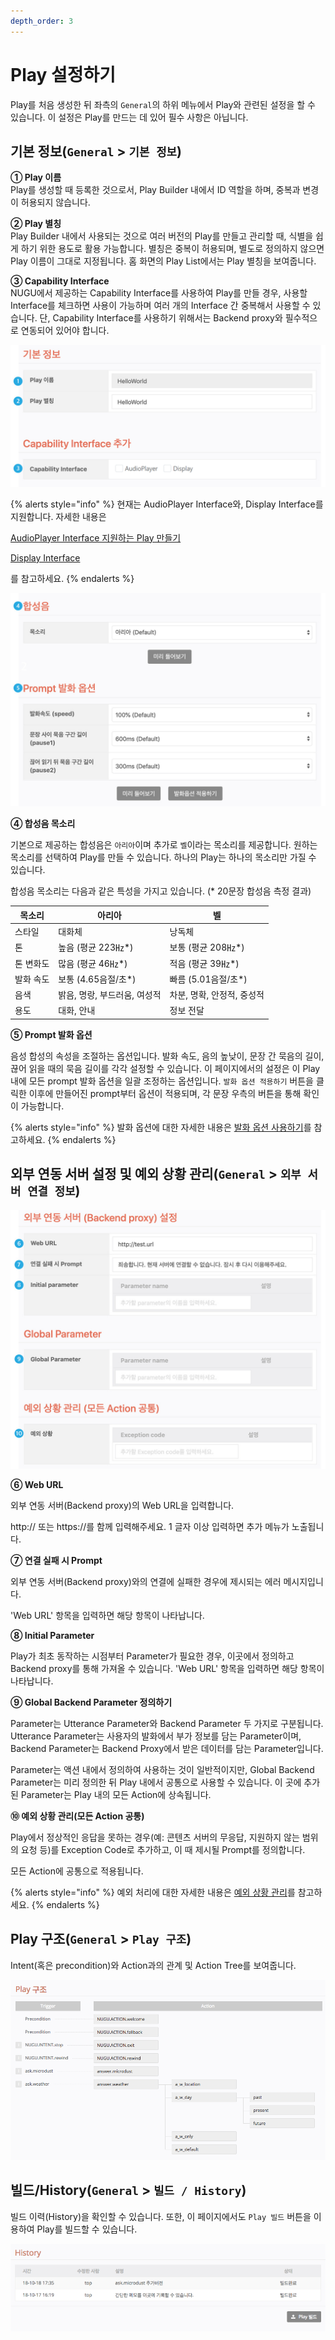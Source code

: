 ```yaml
---
depth_order: 3
---
```


# Play 설정하기

Play를 처음 생성한 뒤 좌측의 `General`의 하위 메뉴에서 Play와 관련된 설정을 할 수 있습니다. 이 설정은 Play를 만드는 데 있어 필수 사항은 아닙니다.

## 기본 정보(`General` > `기본 정보`) <a id="setting"></a>

**① Play 이름**\
Play를 생성할 때 등록한 것으로서, Play Builder 내에서 ID 역할을 하며, 중복과 변경이 허용되지 않습니다.

**② Play 별칭**\
Play Builder 내에서 사용되는 것으로 여러 버전의 Play를 만들고 관리할 때, 식별을 쉽게 하기 위한 용도로 활용 가능합니다. 별칭은 중복이 허용되며, 별도로 정의하지 않으면 Play 이름이 그대로 지정됩니다. 홈 화면의 Play List에서는 Play 별칭을 보여줍니다.

**③ Capability Interface**\
NUGU에서 제공하는 Capability Interface를 사용하여 Play를 만들 경우, 사용할 Interface를 체크하면 사용이 가능하며 여러 개의 Interface 간 중복해서 사용할 수 있습니다. 단, Capability Interface를 사용하기 위해서는 Backend proxy와 필수적으로 연동되어 있어야 합니다.

![](../../assets/images/customize-a-play-01.png)

{% alerts style="info" %}
현재는 AudioPlayer Interface와, Display Interface를 지원합니다.  자세한 내용은

[AudioPlayer Interface 지원하는 Play 만들기](./create-a-play-with-audioplayer)

[Display Interface ](./use-backend-proxy/capability-interfaces/display-interface)

를 참고하세요.
{% endalerts %}

![](../../assets/images/customize-a-play-02.jpg)

**④ 합성음 목소리**

기본으로 제공하는 합성음은 `아리아`이며 추가로 `벨`이라는 목소리를 제공합니다. 원하는 목소리를 선택하여 Play를 만들 수 있습니다. 하나의 Play는 하나의 목소리만 가질 수 있습니다.

합성음 목소리는 다음과 같은 특성을 가지고 있습니다. (\* 20문장 합성음 측정 결과)

| 목소리    | 아리아                 | 벨                  |
|--------|---------------------|--------------------|
| 스타일    | 대화체                 | 낭독체                |
| 톤      | 높음 (평균 223㎐*)       | 보통 (평균 208㎐*)      |
| 톤 변화도  | 많음 (평균 46㎐*)        | 적음 (평균 39㎐*)       |
| 발화 속도  | 보통 (4.65음절/초*)      | 빠름 (5.01음절/초*)     |
| 음색     | 밝음, 명랑, 부드러움, 여성적   | 차분, 명확, 안정적, 중성적   |
| 용도     | 대화, 안내              | 정보 전달              |

**⑤ Prompt 발화 옵션**

음성 합성의 속성을 조절하는 옵션입니다. 발화 속도, 음의 높낮이, 문장 간 묵음의 길이, 끊어 읽을 때의 묵음 길이를 각각 설정할 수 있습니다. 이 페이지에서의 설정은 이 Play 내에 모든 prompt 발화 옵션을 일괄 조정하는 옵션입니다. `발화 옵션 적용하기` 버튼을 클릭한 이후에 만들어진 prompt부터 옵션이 적용되며, 각 문장 우측의 버튼을 통해 확인이 가능합니다.

{% alerts style="info" %}
발화 옵션에 대한 자세한 내용은 [발화 옵션 사용하기](./define-an-action/use-responses/use-prompts#use-utterance-options)를 참고하세요.
{% endalerts %}

## 외부 연동 서버 설정 및 예외 상황 관리(`General` > `외부 서버 연결 정보`) <a id="setting-backend-proxy"></a>

![](../../assets/images/customize-a-play-03.jpg)

**⑥ Web URL**

외부 연동 서버(Backend proxy)의 Web URL을 입력합니다.

http:// 또는 https://를 함께 입력해주세요. 1 글자 이상 입력하면 추가 메뉴가 노출됩니다.

**⑦ 연결 실패 시 Prompt**

외부 연동 서버(Backend proxy)와의 연결에 실패한 경우에 제시되는 에러 메시지입니다.

'Web URL' 항목을 입력하면 해당 항목이 나타납니다.

**⑧ Initial Parameter**

Play가 최초 동작하는 시점부터 Parameter가 필요한 경우, 이곳에서 정의하고 Backend proxy를 통해 가져올 수 있습니다. 'Web URL' 항목을 입력하면 해당 항목이 나타납니다.

**⑨ Global Backend Parameter 정의하기**

Parameter는 Utterance Parameter와 Backend Parameter 두 가지로 구분됩니다. Utterance Parameter는 사용자의 발화에서 부가 정보를 담는 Parameter이며, Backend Parameter는 Backend Proxy에서 받은 데이터를 담는 Parameter입니다.

Parameter는 액션 내에서 정의하여 사용하는 것이 일반적이지만, Global Backend Parameter는 미리 정의한 뒤 Play 내에서 공통으로 사용할 수 있습니다. 이 곳에 추가된 Parameter는 Play 내의 모든 Action에 상속됩니다.

**⑩ 예외 상황 관리(모든 Action 공통)**

Play에서 정상적인 응답을 못하는 경우(예: 콘텐츠 서버의 무응답, 지원하지 않는 범위의 요청 등)를 Exception Code로 추가하고, 이 때 제시될 Prompt를 정의합니다.

모든 Action에 공통으로 적용됩니다.

{% alerts style="info" %}
예외 처리에 대한 자세한 내용은 [예외 상황 관리](./define-an-action/manage-exceptions)를 참고하세요.
{% endalerts %}

## Play 구조(`General` > `Play 구조`)

Intent(혹은 precondition)와 Action과의 관계 및 Action Tree를 보여줍니다.

![](../../assets/images/customize-a-play-04.png)

## 빌드/History(`General` > `빌드 / History`)

빌드 이력(History)을 확인할 수 있습니다. 또한, 이 페이지에서도 `Play 빌드` 버튼을 이용하여 Play를 빌드할 수 있습니다.

![](../../assets/images/customize-a-play-05.png)
